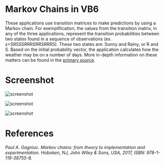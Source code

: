 # Markov Chains in VB6

These applications use transition matrices to make predictions by using a Markov chain. For exemplification, the values from the transition matrix, in any of the three applications, represent the transition probabilities between two states found in a sequence of observations (ex. <i>s</i>=SRSSSRRRSRRSRRRS). These two states are: Sunny and Rainy, or R and S. Based on the initial probability vector, the application calculates how the weather may be on a number of days. More in-depth information on these matters can be found in the <a href="https://www.wiley.com/en-us/Markov+Chains%3A+From+Theory+to+Implementation+and+Experimentation-p-9781119387589">primary source</a>.



# Screenshot

![screenshot](https://github.com/Gagniuc/Markov-Chains-VB6/blob/main/img/Markov%20Chains%20VB6%20(1).PNG)

![screenshot](https://github.com/Gagniuc/Markov-Chains-VB6/blob/main/img/Markov%20Chains%20VB6%20(2).PNG)

![screenshot](https://github.com/Gagniuc/Markov-Chains-VB6/blob/main/img/Markov%20Chains%20VB6%20(3).PNG)

# References

<i>Paul A. Gagniuc. Markov chains: from theory to implementation and experimentation. Hoboken, NJ,  John Wiley & Sons, USA, 2017, ISBN: 978-1-119-38755-8.</i>
